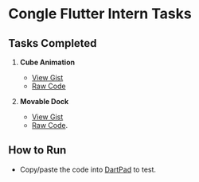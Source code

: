 # Congle Flutter Intern Tasks

## Tasks Completed
1. **Cube Animation**  
   - [View Gist](https://gist.github.com/AimanYaseen/723b6891f5701147eb27f72bac31795b)  
   - [Raw Code](https://gist.githubusercontent.com/AimanYaseen/723b6891f5701147eb27f72bac31795b/raw/cube_animation.dart)

2. **Movable Dock**  
   - [View Gist](https://gist.github.com/AimanYaseen/a6857cc214dfd6e185139e49b2edfbc7)
   - [Raw Code](https://gist.githubusercontent.com/AimanYaseen/a6857cc214dfd6e185139e49b2edfbc7/raw/movable_dock.dart).

## How to Run
- Copy/paste the code into [DartPad](https://dartpad.dev) to test.
